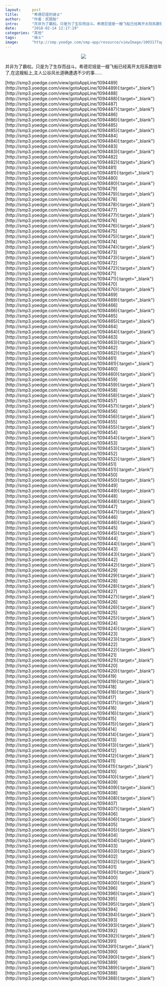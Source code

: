 ```yaml
---
layout:     post
title:      "希德尼娅的骑士"
author:     "作者：贰瓶勉"
intro:      "并非为了霸权。只是为了生存而战斗。希德尼娅是一艘飞船已经离开太阳系数钱年了,在这艘船上,主人公谷风长道确遭遇不少的事......"
date:       "2018-02-14 12:17:19"
categories: "其他"
tags:       "骑士"
image:      "http://smp.yoedge.com/smp-app/resource/viewImage/1003177appline.png"
---
```

<div style="text-align: center">
<p><img src="http://smp.yoedge.com/smp-app/resource/viewImage/1003177appline.png"/></p>
</div>
<p class="post-meta">
<span>并非为了霸权。只是为了生存而战斗。希德尼娅是一艘飞船已经离开太阳系数钱年了,在这艘船上,主人公谷风长道确遭遇不少的事......</span>
</p>
[http://smp3.yoedge.com/view/gotoAppLine/1094489](http://smp3.yoedge.com/view/gotoAppLine/1094489){:target="_blank"}
[http://smp3.yoedge.com/view/gotoAppLine/1094488](http://smp3.yoedge.com/view/gotoAppLine/1094488){:target="_blank"}
[http://smp3.yoedge.com/view/gotoAppLine/1094487](http://smp3.yoedge.com/view/gotoAppLine/1094487){:target="_blank"}
[http://smp3.yoedge.com/view/gotoAppLine/1094486](http://smp3.yoedge.com/view/gotoAppLine/1094486){:target="_blank"}
[http://smp3.yoedge.com/view/gotoAppLine/1094485](http://smp3.yoedge.com/view/gotoAppLine/1094485){:target="_blank"}
[http://smp3.yoedge.com/view/gotoAppLine/1094484](http://smp3.yoedge.com/view/gotoAppLine/1094484){:target="_blank"}
[http://smp3.yoedge.com/view/gotoAppLine/1094483](http://smp3.yoedge.com/view/gotoAppLine/1094483){:target="_blank"}
[http://smp3.yoedge.com/view/gotoAppLine/1094482](http://smp3.yoedge.com/view/gotoAppLine/1094482){:target="_blank"}
[http://smp3.yoedge.com/view/gotoAppLine/1094481](http://smp3.yoedge.com/view/gotoAppLine/1094481){:target="_blank"}
[http://smp3.yoedge.com/view/gotoAppLine/1094480](http://smp3.yoedge.com/view/gotoAppLine/1094480){:target="_blank"}
[http://smp3.yoedge.com/view/gotoAppLine/1094479](http://smp3.yoedge.com/view/gotoAppLine/1094479){:target="_blank"}
[http://smp3.yoedge.com/view/gotoAppLine/1094478](http://smp3.yoedge.com/view/gotoAppLine/1094478){:target="_blank"}
[http://smp3.yoedge.com/view/gotoAppLine/1094477](http://smp3.yoedge.com/view/gotoAppLine/1094477){:target="_blank"}
[http://smp3.yoedge.com/view/gotoAppLine/1094476](http://smp3.yoedge.com/view/gotoAppLine/1094476){:target="_blank"}
[http://smp3.yoedge.com/view/gotoAppLine/1094475](http://smp3.yoedge.com/view/gotoAppLine/1094475){:target="_blank"}
[http://smp3.yoedge.com/view/gotoAppLine/1094474](http://smp3.yoedge.com/view/gotoAppLine/1094474){:target="_blank"}
[http://smp3.yoedge.com/view/gotoAppLine/1094473](http://smp3.yoedge.com/view/gotoAppLine/1094473){:target="_blank"}
[http://smp3.yoedge.com/view/gotoAppLine/1094472](http://smp3.yoedge.com/view/gotoAppLine/1094472){:target="_blank"}
[http://smp3.yoedge.com/view/gotoAppLine/1094471](http://smp3.yoedge.com/view/gotoAppLine/1094471){:target="_blank"}
[http://smp3.yoedge.com/view/gotoAppLine/1094470](http://smp3.yoedge.com/view/gotoAppLine/1094470){:target="_blank"}
[http://smp3.yoedge.com/view/gotoAppLine/1094469](http://smp3.yoedge.com/view/gotoAppLine/1094469){:target="_blank"}
[http://smp3.yoedge.com/view/gotoAppLine/1094466](http://smp3.yoedge.com/view/gotoAppLine/1094466){:target="_blank"}
[http://smp3.yoedge.com/view/gotoAppLine/1094465](http://smp3.yoedge.com/view/gotoAppLine/1094465){:target="_blank"}
[http://smp3.yoedge.com/view/gotoAppLine/1094464](http://smp3.yoedge.com/view/gotoAppLine/1094464){:target="_blank"}
[http://smp3.yoedge.com/view/gotoAppLine/1094463](http://smp3.yoedge.com/view/gotoAppLine/1094463){:target="_blank"}
[http://smp3.yoedge.com/view/gotoAppLine/1094462](http://smp3.yoedge.com/view/gotoAppLine/1094462){:target="_blank"}
[http://smp3.yoedge.com/view/gotoAppLine/1094461](http://smp3.yoedge.com/view/gotoAppLine/1094461){:target="_blank"}
[http://smp3.yoedge.com/view/gotoAppLine/1094460](http://smp3.yoedge.com/view/gotoAppLine/1094460){:target="_blank"}
[http://smp3.yoedge.com/view/gotoAppLine/1094459](http://smp3.yoedge.com/view/gotoAppLine/1094459){:target="_blank"}
[http://smp3.yoedge.com/view/gotoAppLine/1094458](http://smp3.yoedge.com/view/gotoAppLine/1094458){:target="_blank"}
[http://smp3.yoedge.com/view/gotoAppLine/1094457](http://smp3.yoedge.com/view/gotoAppLine/1094457){:target="_blank"}
[http://smp3.yoedge.com/view/gotoAppLine/1094456](http://smp3.yoedge.com/view/gotoAppLine/1094456){:target="_blank"}
[http://smp3.yoedge.com/view/gotoAppLine/1094455](http://smp3.yoedge.com/view/gotoAppLine/1094455){:target="_blank"}
[http://smp3.yoedge.com/view/gotoAppLine/1094454](http://smp3.yoedge.com/view/gotoAppLine/1094454){:target="_blank"}
[http://smp3.yoedge.com/view/gotoAppLine/1094453](http://smp3.yoedge.com/view/gotoAppLine/1094453){:target="_blank"}
[http://smp3.yoedge.com/view/gotoAppLine/1094452](http://smp3.yoedge.com/view/gotoAppLine/1094452){:target="_blank"}
[http://smp3.yoedge.com/view/gotoAppLine/1094451](http://smp3.yoedge.com/view/gotoAppLine/1094451){:target="_blank"}
[http://smp3.yoedge.com/view/gotoAppLine/1094450](http://smp3.yoedge.com/view/gotoAppLine/1094450){:target="_blank"}
[http://smp3.yoedge.com/view/gotoAppLine/1094449](http://smp3.yoedge.com/view/gotoAppLine/1094449){:target="_blank"}
[http://smp3.yoedge.com/view/gotoAppLine/1094448](http://smp3.yoedge.com/view/gotoAppLine/1094448){:target="_blank"}
[http://smp3.yoedge.com/view/gotoAppLine/1094447](http://smp3.yoedge.com/view/gotoAppLine/1094447){:target="_blank"}
[http://smp3.yoedge.com/view/gotoAppLine/1094446](http://smp3.yoedge.com/view/gotoAppLine/1094446){:target="_blank"}
[http://smp3.yoedge.com/view/gotoAppLine/1094445](http://smp3.yoedge.com/view/gotoAppLine/1094445){:target="_blank"}
[http://smp3.yoedge.com/view/gotoAppLine/1094444](http://smp3.yoedge.com/view/gotoAppLine/1094444){:target="_blank"}
[http://smp3.yoedge.com/view/gotoAppLine/1094443](http://smp3.yoedge.com/view/gotoAppLine/1094443){:target="_blank"}
[http://smp3.yoedge.com/view/gotoAppLine/1094442](http://smp3.yoedge.com/view/gotoAppLine/1094442){:target="_blank"}
[http://smp3.yoedge.com/view/gotoAppLine/1094429](http://smp3.yoedge.com/view/gotoAppLine/1094429){:target="_blank"}
[http://smp3.yoedge.com/view/gotoAppLine/1094428](http://smp3.yoedge.com/view/gotoAppLine/1094428){:target="_blank"}
[http://smp3.yoedge.com/view/gotoAppLine/1094427](http://smp3.yoedge.com/view/gotoAppLine/1094427){:target="_blank"}
[http://smp3.yoedge.com/view/gotoAppLine/1094426](http://smp3.yoedge.com/view/gotoAppLine/1094426){:target="_blank"}
[http://smp3.yoedge.com/view/gotoAppLine/1094425](http://smp3.yoedge.com/view/gotoAppLine/1094425){:target="_blank"}
[http://smp3.yoedge.com/view/gotoAppLine/1094424](http://smp3.yoedge.com/view/gotoAppLine/1094424){:target="_blank"}
[http://smp3.yoedge.com/view/gotoAppLine/1094423](http://smp3.yoedge.com/view/gotoAppLine/1094423){:target="_blank"}
[http://smp3.yoedge.com/view/gotoAppLine/1094422](http://smp3.yoedge.com/view/gotoAppLine/1094422){:target="_blank"}
[http://smp3.yoedge.com/view/gotoAppLine/1094421](http://smp3.yoedge.com/view/gotoAppLine/1094421){:target="_blank"}
[http://smp3.yoedge.com/view/gotoAppLine/1094420](http://smp3.yoedge.com/view/gotoAppLine/1094420){:target="_blank"}
[http://smp3.yoedge.com/view/gotoAppLine/1094419](http://smp3.yoedge.com/view/gotoAppLine/1094419){:target="_blank"}
[http://smp3.yoedge.com/view/gotoAppLine/1094418](http://smp3.yoedge.com/view/gotoAppLine/1094418){:target="_blank"}
[http://smp3.yoedge.com/view/gotoAppLine/1094417](http://smp3.yoedge.com/view/gotoAppLine/1094417){:target="_blank"}
[http://smp3.yoedge.com/view/gotoAppLine/1094416](http://smp3.yoedge.com/view/gotoAppLine/1094416){:target="_blank"}
[http://smp3.yoedge.com/view/gotoAppLine/1094415](http://smp3.yoedge.com/view/gotoAppLine/1094415){:target="_blank"}
[http://smp3.yoedge.com/view/gotoAppLine/1094414](http://smp3.yoedge.com/view/gotoAppLine/1094414){:target="_blank"}
[http://smp3.yoedge.com/view/gotoAppLine/1094413](http://smp3.yoedge.com/view/gotoAppLine/1094413){:target="_blank"}
[http://smp3.yoedge.com/view/gotoAppLine/1094412](http://smp3.yoedge.com/view/gotoAppLine/1094412){:target="_blank"}
[http://smp3.yoedge.com/view/gotoAppLine/1094411](http://smp3.yoedge.com/view/gotoAppLine/1094411){:target="_blank"}
[http://smp3.yoedge.com/view/gotoAppLine/1094410](http://smp3.yoedge.com/view/gotoAppLine/1094410){:target="_blank"}
[http://smp3.yoedge.com/view/gotoAppLine/1094409](http://smp3.yoedge.com/view/gotoAppLine/1094409){:target="_blank"}
[http://smp3.yoedge.com/view/gotoAppLine/1094408](http://smp3.yoedge.com/view/gotoAppLine/1094408){:target="_blank"}
[http://smp3.yoedge.com/view/gotoAppLine/1094407](http://smp3.yoedge.com/view/gotoAppLine/1094407){:target="_blank"}
[http://smp3.yoedge.com/view/gotoAppLine/1094406](http://smp3.yoedge.com/view/gotoAppLine/1094406){:target="_blank"}
[http://smp3.yoedge.com/view/gotoAppLine/1094405](http://smp3.yoedge.com/view/gotoAppLine/1094405){:target="_blank"}
[http://smp3.yoedge.com/view/gotoAppLine/1094404](http://smp3.yoedge.com/view/gotoAppLine/1094404){:target="_blank"}
[http://smp3.yoedge.com/view/gotoAppLine/1094403](http://smp3.yoedge.com/view/gotoAppLine/1094403){:target="_blank"}
[http://smp3.yoedge.com/view/gotoAppLine/1094402](http://smp3.yoedge.com/view/gotoAppLine/1094402){:target="_blank"}
[http://smp3.yoedge.com/view/gotoAppLine/1094401](http://smp3.yoedge.com/view/gotoAppLine/1094401){:target="_blank"}
[http://smp3.yoedge.com/view/gotoAppLine/1094400](http://smp3.yoedge.com/view/gotoAppLine/1094400){:target="_blank"}
[http://smp3.yoedge.com/view/gotoAppLine/1094396](http://smp3.yoedge.com/view/gotoAppLine/1094396){:target="_blank"}
[http://smp3.yoedge.com/view/gotoAppLine/1094395](http://smp3.yoedge.com/view/gotoAppLine/1094395){:target="_blank"}
[http://smp3.yoedge.com/view/gotoAppLine/1094394](http://smp3.yoedge.com/view/gotoAppLine/1094394){:target="_blank"}
[http://smp3.yoedge.com/view/gotoAppLine/1094393](http://smp3.yoedge.com/view/gotoAppLine/1094393){:target="_blank"}
[http://smp3.yoedge.com/view/gotoAppLine/1094392](http://smp3.yoedge.com/view/gotoAppLine/1094392){:target="_blank"}
[http://smp3.yoedge.com/view/gotoAppLine/1094391](http://smp3.yoedge.com/view/gotoAppLine/1094391){:target="_blank"}
[http://smp3.yoedge.com/view/gotoAppLine/1094390](http://smp3.yoedge.com/view/gotoAppLine/1094390){:target="_blank"}
[http://smp3.yoedge.com/view/gotoAppLine/1094389](http://smp3.yoedge.com/view/gotoAppLine/1094389){:target="_blank"}
[http://smp3.yoedge.com/view/gotoAppLine/1094388](http://smp3.yoedge.com/view/gotoAppLine/1094388){:target="_blank"}



